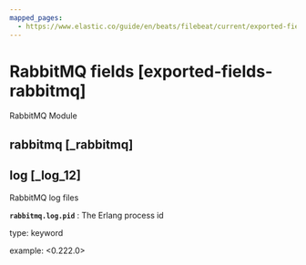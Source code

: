 ```yaml
---
mapped_pages:
  - https://www.elastic.co/guide/en/beats/filebeat/current/exported-fields-rabbitmq.html
---
```


# RabbitMQ fields [exported-fields-rabbitmq]

RabbitMQ Module


## rabbitmq [_rabbitmq]


## log [_log_12]

RabbitMQ log files

**`rabbitmq.log.pid`**
:   The Erlang process id

type: keyword

example: <0.222.0>


